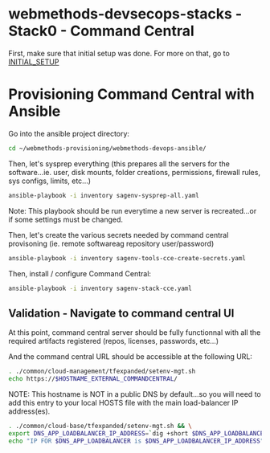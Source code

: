 # webmethods-devsecops-stacks - Stack0 - Command Central

First, make sure that initial setup was done.
For more on that, go to [INITIAL_SETUP](../../common/README.md)

# Provisioning Command Central with Ansible

Go into the ansible project directory:

```bash
cd ~/webmethods-provisioning/webmethods-devops-ansible/
```

Then, let's sysprep everything (this prepares all the servers for the software...ie. user, disk mounts, folder creations, permissions, firewall rules, sys configs, limits, etc...)

```bash
ansible-playbook -i inventory sagenv-sysprep-all.yaml
```

Note: This playbook should be run everytime a new server is recreated...or if some settings must be changed.

Then, let's create the various secrets needed by command central provisoning (ie. remote softwareag repository user/password)

```bash
ansible-playbook -i inventory sagenv-tools-cce-create-secrets.yaml
```

Then, install / configure Command Central:

```bash
ansible-playbook -i inventory sagenv-stack-cce.yaml
```

## Validation - Navigate to command central UI

At this point, command central server should be fully functionnal with all the required artifacts registered (repos, licenses, passwords, etc...)

And the command central URL should be accessible at the following URL:

```bash
. ./common/cloud-management/tfexpanded/setenv-mgt.sh
echo https://$HOSTNAME_EXTERNAL_COMMANDCENTRAL/
```

NOTE: This hostname is NOT in a public DNS by default...so you will need to add this entry to your local HOSTS file with the main load-balancer IP address(es).


```bash
. ./common/cloud-base/tfexpanded/setenv-mgt.sh && \
export DNS_APP_LOADBALANCER_IP_ADDRESS=`dig +short $DNS_APP_LOADBALANCER | head -n 1` && \
echo "IP FOR $DNS_APP_LOADBALANCER is $DNS_APP_LOADBALANCER_IP_ADDRESS"
```
